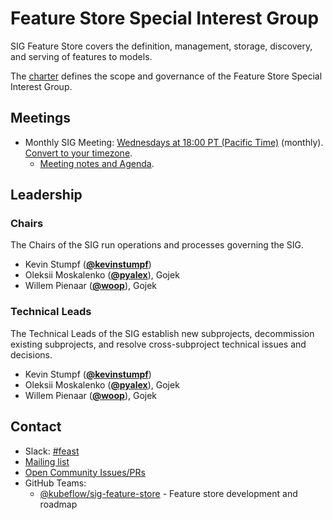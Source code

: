 <!---
This is an autogenerated file!

Please do not edit this file directly, but instead make changes to the
sigs.yaml file in the project root.

To understand how this file is generated, see https://github.com/kubeflow/community/blob/master/generator/README.md
--->
# Feature Store Special Interest Group

SIG Feature Store covers the definition, management, storage, discovery, and serving of features to models.

The [charter](charter.md) defines the scope and governance of the Feature Store Special Interest Group.

## Meetings
* Monthly SIG Meeting: [Wednesdays at 18:00 PT (Pacific Time)]() (monthly). [Convert to your timezone](http://www.thetimezoneconverter.com/?t=18:00&tz=PT%20%28Pacific%20Time%29).
  * [Meeting notes and Agenda](https://docs.google.com/document/d/1h2BMuN6V6cGFQrSRk7msmYVmZdrouLRV_EPR_tphZrU/edit#).

## Leadership

### Chairs
The Chairs of the SIG run operations and processes governing the SIG.

* Kevin Stumpf (**[@kevinstumpf](https://github.com/kevinstumpf)**)
* Oleksii Moskalenko (**[@pyalex](https://github.com/pyalex)**), Gojek
* Willem Pienaar (**[@woop](https://github.com/woop)**), Gojek

### Technical Leads
The Technical Leads of the SIG establish new subprojects, decommission existing
subprojects, and resolve cross-subproject technical issues and decisions.

* Kevin Stumpf (**[@kevinstumpf](https://github.com/kevinstumpf)**)
* Oleksii Moskalenko (**[@pyalex](https://github.com/pyalex)**), Gojek
* Willem Pienaar (**[@woop](https://github.com/woop)**), Gojek

## Contact
- Slack: [#feast](https://kubeflow.slack.com/messages/feast)
- [Mailing list](https://groups.google.com/forum/#!forum/kubeflow-discuss)
- [Open Community Issues/PRs](https://github.com/kubeflow/community/labels/sig%2Farea/sig-feature-store)
- GitHub Teams:
    - [@kubeflow/sig-feature-store](https://github.com/orgs/kubeflow/teams/sig-feature-store) - Feature store development and roadmap

[subproject-definition]: https://github.com/kubeflow/community/blob/master/governance.md#subprojects
<!-- BEGIN CUSTOM CONTENT -->

<!-- END CUSTOM CONTENT -->

